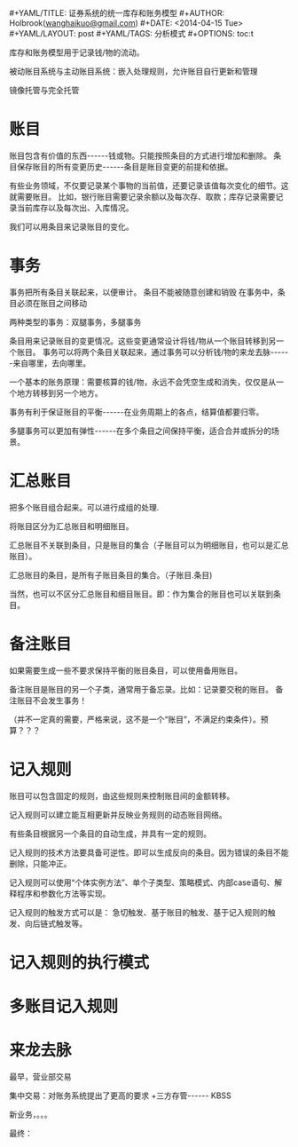 #+YAML/TITLE: 证券系统的统一库存和账务模型
#+AUTHOR: Holbrook(wanghaikuo@gmail.com)
#+DATE: <2014-04-15 Tue>
#+YAML/LAYOUT: post
#+YAML/TAGS: 分析模式
#+OPTIONS: toc:t

库存和账务模型用于记录钱/物的流动。

被动账目系统与主动账目系统：嵌入处理规则，允许账目自行更新和管理

镜像托管与完全托管

账目
====

账目包含有价值的东西------钱或物。只能按照条目的方式进行增加和删除。
条目保存账目的所有变更历史------条目是账目变更的前提和依据。

有些业务领域，不仅要记录某个事物的当前值，还要记录该值每次变化的细节。这就需要账目。
比如，银行账目需要记录余额以及每次存、取款；库存记录需要记录当前库存以及每次出、入库情况。

我们可以用条目来记录账目的变化。

事务
====

事务把所有条目关联起来，以便审计。 条目不能被随意创建和销毁
在事务中，条目必须在账目之间移动

两种类型的事务：双腿事务，多腿事务

条目用来记录账目的变更情况。这些变更通常设计将钱/物从一个账目转移到另一个账目。
事务可以将两个条目关联起来，通过事务可以分析钱/物的来龙去脉------来自哪里，去向哪里。

一个基本的账务原理：需要核算的钱/物，永远不会凭空生成和消失，仅仅是从一个地方转移到另一个地方。

事务有利于保证账目的平衡------在业务周期上的各点，结算值都要归零。

多腿事务可以更加有弹性------在多个条目之间保持平衡，适合合并或拆分的场景。

汇总账目
========

把多个账目组合起来。可以进行成组的处理.

将账目区分为汇总账目和明细账目。

汇总账目不关联到条目，只是账目的集合（子账目可以为明细账目，也可以是汇总账目）。

汇总账目的条目，是所有子账目条目的集合。（子账目.条目)

当然，也可以不区分汇总账目和细目账目。即：作为集合的账目也可以关联到条目。

备注账目
========

如果需要生成一些不要求保持平衡的账目条目，可以使用备用账目。

备注账目是账目的另一个子类，通常用于备忘录。比如：记录要交税的账目。
备注账目不会发生事务！

（并不一定真的需要，严格来说，这不是一个“账目”，不满足约束条件）。预算？？？

记入规则
========

账目可以包含固定的规则，由这些规则来控制账目间的金额转移。

记入规则可以建立能互相更新并反映业务规则的动态账目网络。

有些条目根据另一个条目的自动生成，并具有一定的规则。

记入规则的技术方法要具备可逆性。即可以生成反向的条目。因为错误的条目不能删除，只能冲正。

记入规则可以使用“个体实例方法”、单个子类型、策略模式、内部case语句、解释程序和参数化方法等实现。

记入规则的触发方式可以是：
急切触发、基于账目的触发、基于记入规则的触发、向后链式触发等。

记入规则的执行模式
==================

多账目记入规则
==============

来龙去脉
========

最早，营业部交易

集中交易：对账务系统提出了更高的要求 +三方存管------ KBSS

新业务，。。。

最终：
